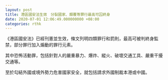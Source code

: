 ```yaml
---
layout: post
title: 港區國安法生效　分裂國家、顛覆等罪行最高可囚終身
date: 2020-07-01 12:06:49.000000000 +08:00
categories: rthk
---
```


《港區國安法》已經刊憲並生效，條文列明四類罪行和罰則，最高可被判終身監禁，部分罪行加入煽動的罪行元素。

其中恐怖活動罪，包括針對人的嚴重暴力、爆炸、縱火、破壞交通工具、嚴重干擾交通等。

至於勾結外國或境外勢力危害國家安全，就包括請求外國制裁本港或中國。
